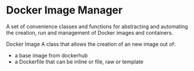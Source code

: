 # Docker Image Manager

A set of convenience classes and functions for abstracting and automating the creation,
run and management of Docker images and containers.

Docker Image
A class that allows the creation of an new image out of:
- a base image from dockerhub
- a Dockerfile that can be inline or file, raw or template

